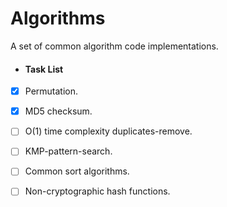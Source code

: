 # Algorithms
A set of common algorithm code implementations.   
- #### Task List   
- [x] Permutation.   
- [x] MD5 checksum.   
- [ ] O(1) time complexity duplicates-remove.   
- [ ] KMP-pattern-search.  
- [ ] Common sort algorithms.  
- [ ] Non-cryptographic hash functions.   
 
